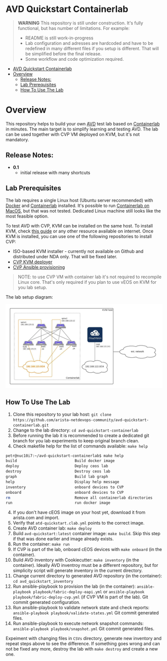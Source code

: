 # AVD Quickstart Containerlab

> **WARNING**
> This repository is still under construction. It's fully functional, but has number of limitations.
> For example:
> - README is still work-in-progress
> - Lab configuration and adresses are hardcoded and have to be redefined in many different files if you setup is different. That will be simplified before the final release.
> - Some workflow and code optimization required.

- [AVD Quickstart Containerlab](#avd-quickstart-containerlab)
- [Overview](#overview)
  - [Release Notes:](#release-notes)
  - [Lab Prerequisites](#lab-prerequisites)
  - [How To Use The Lab](#how-to-use-the-lab)

# Overview

This repository helps to build your own [AVD](https://avd.sh/en/latest/) test lab based on [Containerlab](https://containerlab.srlinux.dev/) in minutes.
The main target is to simplify learning and testing AVD.
The lab can be used together with CVP VM deployed on KVM, but it's not mandatory.

## Release Notes:

- **0.1**
  - initial release with many shortcuts

## Lab Prerequisites

The lab requires a single Linux host (Ubuntu server recommended) with [Docker](https://docs.docker.com/engine/install/ubuntu/) and [Containerlab](https://containerlab.srlinux.dev/install/) installed.
It's possible to run [Containerlab on MacOS](https://containerlab.srlinux.dev/install/#mac-os), but that was not tested. Dedicated Linux machine still looks like the most feasible option.

To test AVD with CVP, KVM can be installed on the same host. To install KVM, check [this guide](https://github.com/arista-netdevops-community/kvm-lab-for-network-engineers) or any other resource available on internet. Once KVM is installed, you can use one of the following repositories to install CVP:
- ISO-based KVM installer - currently not available on Github and distributed under NDA only. That will be fixed later.
- [CVP KVM deployer](https://github.com/arista-netdevops-community/cvp-kvm-deployer)
- [CVP Ansible provisioning](https://github.com/arista-netdevops-community/cvp-ansible-provisioning)

> NOTE: to use CVP VM with container lab it's not required to recompile Linux core. That's only required if you plan to use vEOS on KVM for you lab setup.

The lab setup diagram:

![lab diagram](media/avd_quickstart.jpeg)

## How To Use The Lab

1. Clone this repository to your lab host: `git clone https://github.com/arista-netdevops-community/avd-quickstart-containerlab.git`
2. Change to the lab directory: `cd avd-quickstart-containerlab`
3. Before running the lab it is recommended to create a dedicated git branch for you lab experiments to keep original branch clean.
4. Check makefile help for the list of commands available: `make help`

```zsh
petr@nuc10i7:~/avd-quickstart-containerlab$ make help
build                          Build docker image
deploy                         Deploy ceos lab
destroy                        Destroy ceos lab
graph                          Build lab graph
help                           Display help message
inventory                      onboard devices to CVP
onboard                        onboard devices to CVP
rm                             Remove all containerlab directories
run                            run docker image
```

4. If you don't have cEOS image on your host yet, download it from arista.com and import.
5. Verify that `atd-quickstart.clab.yml` points to the correct image.
6. Create AVD container lab: `make deploy`
7. Build `avd-quickstart:latest` container image: `make build`. Skip this step if that was done earlier and image already exists.
8. Run the container: `make run`
9. If CVP is part of the lab, onboard cEOS devices with `make onboard` (in the container).
10. Build AVD inventory with Cookiecutter: `make inventory` (in the container). Ideally AVD inventroy must be a different repository, but for simplicity script will generate inventory in the current directory.
11. Change current directory to generated AVD repository (in the container): `cd avd_quickstart_inventory`
12. Run ansible-playbook to provision the lab (in the container): `ansible-playbook playbook/fabric-deploy-eapi.yml` or `ansible-playbook playbook/fabric-deploy-cvp.yml` (if CVP VM is part of the lab). Git commit generated configuration.
13. Run ansible-playbook to validate network state and check reports: `ansible-playbook playbook/validate-states.yml` Git commit generated files.
14. Run ansible-playbook to execute network snapshot commands: `ansible-playbook playbook/snapshot.yml` Git commit generated files.

Expeiment with changing files in `CSVs` directory, generate new inventory and repeat steps above to see the difference.
If something goes wrong and can not be fixed any more, destroy the lab with `make destroy` and create a new one.
